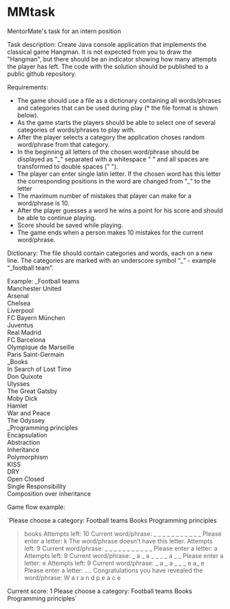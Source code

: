 # MMtask
MentorMate's task for an intern position

Task description:
Create Java console application that implements the classical game Hangman. It is not expected from you to draw the "Hangman", but there should be an indicator showing how many attempts the player has left. The code with the solution should be published to a public github repository.

Requirements:
* The game should use a file as a dictionary containing all words/phrases and categories that can be used during play (* the file format is shown below).
* As the game starts the players should be able to select one of several categories of words/phrases to play with.
* After the player selects a category the application choses random word/phrase from that category.
* In the beginning all letters of the chosen word/phrase should be displayed as "_" separated with a whitespace " " and all spaces are transformed to double spaces (" ").
* The player can enter single latin letter. If the chosen word has this letter the corresponding positions in the word are changed from “_” to the letter
* The maximum number of mistakes that player can make for a word/phrase is 10.
* After the player guesses a word he wins a point for his score and should be able to continue playing.
* Score should be saved while playing.
* The game ends when a person makes 10 mistakes for the current word/phrase.

Dictionary:
The file should contain categories and words, each on a new line. The categories are marked with an underscore symbol “_” - example “_football team”.

Example:
_Football teams  
Manchester United  
Arsenal  
Chelsea  
Liverpool  
FC Bayern München  
Juventus  
Real Madrid  
FC Barcelona  
Olympique de Marseille  
Paris Saint-Germain  
_Books  
In Search of Lost Time  
Don Quixote  
Ulysses  
The Great Gatsby  
Moby Dick  
Hamlet  
War and Peace  
The Odyssey  
_Programming principles  
Encapsulation  
Abstraction  
Inheritance  
Polymorphism  
KISS  
DRY  
Open Closed  
Single Responsibility  
Composition over inheritance  

Game flow example:

`Please choose a category:
Football teams
Books
Programming principles
>books
Attempts left: 10
Current word/phrase: _ _ _ _ _ _ _ _ _ _ _
Please enter a letter:
> k
The word/phrase doesn’t have this letter.
Attempts left: 9
Current word/phrase: _ _ _ _ _ _ _ _ _ _ _
Please enter a letter:
> a
Attempts left: 9
Current word/phrase: _ a _ a _ _ _ _ a _ _
Please enter a letter:
> e
Attempts left: 9
Current word/phrase: _ a _ a _ _ _ e a_ e
Please enter a letter:
....
Congratulations you have revealed the word/phrase:
W a r a n d p e a c e

Current score: 1
Please choose a category:
Football teams
Books
Programming principles`
